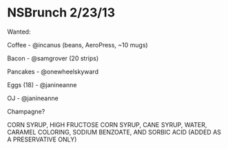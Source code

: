 NSBrunch 2/23/13
========

Wanted:

Coffee - @incanus (beans, AeroPress, ~10 mugs)

Bacon - @samgrover (20 strips)

Pancakes - @onewheelskyward

Eggs (18) - @janineanne

OJ - @janineanne

Champagne?

CORN SYRUP, HIGH FRUCTOSE CORN SYRUP, CANE SYRUP, WATER, CARAMEL COLORING, SODIUM BENZOATE, AND SORBIC ACID (ADDED AS A PRESERVATIVE ONLY)
